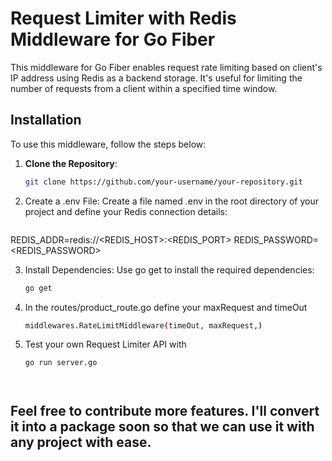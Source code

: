 # Request Limiter with Redis Middleware for Go Fiber

This middleware for Go Fiber enables request rate limiting based on client's IP address using Redis as a backend storage. It's useful for limiting the number of requests from a client within a specified time window.

## Installation

To use this middleware, follow the steps below:

1. **Clone the Repository**: 
   ```sh
   git clone https://github.com/your-username/your-repository.git

2. Create a .env File:
Create a file named .env in the root directory of your project and define your Redis connection details:
    ```sh
  REDIS_ADDR=redis://<REDIS_HOST>:<REDIS_PORT>
  REDIS_PASSWORD=<REDIS_PASSWORD>

3. Install Dependencies:
Use go get to install the required dependencies:
    ```sh
    go get

4. In the routes/product_route.go define your maxRequest and timeOut
    ```sh
    middlewares.RateLimitMiddleware(timeOut, maxRequest,)

5. Test your own Request Limiter API with
     ```
     go run server.go



## Feel free to contribute more features. I'll convert it into a package soon so that we can use it with any project with ease.
